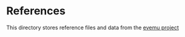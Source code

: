 # References

This directory stores reference files and data from the [evemu project](https://github.com/EvEmu-Project/evemu_Crucible.git)
